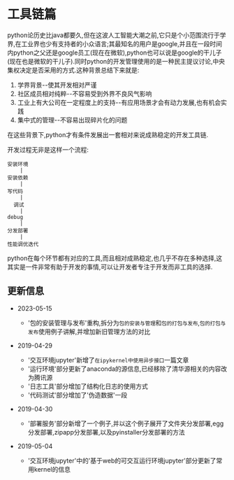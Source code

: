 # 工具链篇

python论历史比java都要久,但在这波人工智能大潮之前,它只是个小范围流行于学界,在工业界也少有支持者的小众语言;其最知名的用户是google,并且在一段时间内python之父还是google员工(现在在微软),python也可以说是google的干儿子(现在也是微软的干儿子).同时python的开发管理使用的是一种民主提议讨论,中央集权决定是否采用的方式.这种背景总结下来就是:

1. 学界背景--使其开发相对严谨
2. 社区成员相对纯粹--不容易受到外界不良风气影响
3. 工业上有大公司在一定程度上的支持--有应用场景才会有动力发展,也有机会实践
4. 集中式的管理--不容易出现碎片化的问题

在这些背景下,python才有条件发展出一套相对来说成熟稳定的开发工具链.

开发过程无非是这样一个流程:

```shell
安装环境
    |
安装依赖
    |
写代码
    |
  调试
    |
debug
    |
分发部署
    |
性能调优迭代
```

python在每个环节都有对应的工具,而且相对成熟稳定,也几乎不存在多种选择,这其实是一件非常有助于开发的事情,可以让开发者专注于开发而非工具的选择.

## 更新信息

+ 2023-05-15
    + '包的安装管理与发布'重构,拆分为`包的安装与管理`和`包的打包与发布`,`包的打包与发布`使用例子讲解,并增加新旧管理方法的对比

+ 2019-04-29 
    + '交互环境jupyter'新增了`在ipykernel中使用异步接口`一篇文章
    + '运行环境'部分更新了anaconda的源信息,已经移除了清华源相关的内容改为腾讯源
    + '日志工具'部分增加了结构化日志的使用方式
    + '代码测试'部分增加了'伪造数据'一段
    
+ 2019-04-30
    + '部署服务'部分新增了一个例子,并以这个例子展开了文件夹分发部署,egg分发部署,zipapp分发部署,以及pyinstaller分发部署的方法
    
+ 2019-05-04
    + '交互环境jupyter'中的'基于web的可交互运行环境jupyter'部分更新了常用kernel的信息